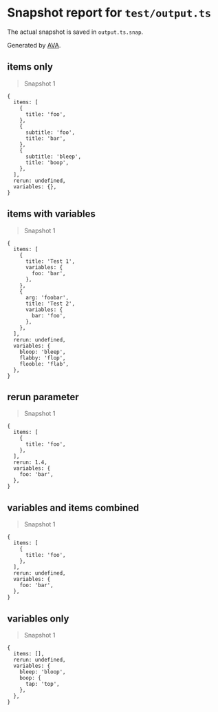 # Snapshot report for `test/output.ts`

The actual snapshot is saved in `output.ts.snap`.

Generated by [AVA](https://ava.li).

## items only

> Snapshot 1

    {
      items: [
        {
          title: 'foo',
        },
        {
          subtitle: 'foo',
          title: 'bar',
        },
        {
          subtitle: 'bleep',
          title: 'boop',
        },
      ],
      rerun: undefined,
      variables: {},
    }

## items with variables

> Snapshot 1

    {
      items: [
        {
          title: 'Test 1',
          variables: {
            foo: 'bar',
          },
        },
        {
          arg: 'foobar',
          title: 'Test 2',
          variables: {
            bar: 'foo',
          },
        },
      ],
      rerun: undefined,
      variables: {
        bloop: 'bleep',
        flabby: 'flop',
        flooble: 'flab',
      },
    }

## rerun parameter

> Snapshot 1

    {
      items: [
        {
          title: 'foo',
        },
      ],
      rerun: 1.4,
      variables: {
        foo: 'bar',
      },
    }

## variables and items combined

> Snapshot 1

    {
      items: [
        {
          title: 'foo',
        },
      ],
      rerun: undefined,
      variables: {
        foo: 'bar',
      },
    }

## variables only

> Snapshot 1

    {
      items: [],
      rerun: undefined,
      variables: {
        bleep: 'bloop',
        boop: {
          tap: 'top',
        },
      },
    }

